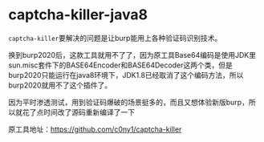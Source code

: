 # captcha-killer-java8
`captcha-killer`要解决的问题是让burp能用上各种验证码识别技术。

换到burp2020后，这款工具就用不了了，因为原工具Base64编码是使⽤JDK⾥sun.misc套件下的BASE64Encoder和BASE64Decoder这两个类，但是burp2020只能运行在java8环境下，JDK1.8已经取消了这个编码方法，所以burp2020就用不了这个插件了。

因为平时渗透测试，用到验证码爆破的场景挺多的，而且又想体验新版burp，所以就花了点时间改了源码重新编译了一下


原工具地址：https://github.com/c0ny1/captcha-killer
